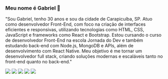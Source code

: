 ### Meu nome é Gabriel 👋

"Sou Gabriel, tenho 30 anos e sou da cidade de Carapicuíba, SP. Atuo como desenvolvedor Front-End, com foco na criação de interfaces eficientes e responsivas, utilizando tecnologias como HTML, CSS, JavaScript e frameworks como React e Bootstrap. Estou cursando o curso de desenvolvedor Front-End na escola Jornada do Dev e também estudando back-end com Node.js, MongoDB e APIs, além de desenvolvimento com React Native. Meu objetivo é me tornar um desenvolvedor full stack, criando soluções modernas e escaláveis tanto no front-end quanto no back-end."



<img src="https://img.shields.io/badge/JavaScript-F7DF1E?style=for-the-badge&logo=javascript&logoColor=black" />

<img src="https://img.shields.io/badge/-React-61DAFB?style=for-the-badge&logo=react&logoColor=black" />

<img src="https://img.shields.io/badge/-TypeScript-3178C6?style=for-the-badge&logo=typescript&logoColor=white" />

<img src="https://img.shields.io/badge/-Node.js-339933?style=for-the-badge&logo=node.js&logoColor=white" />

<img src="https://img.shields.io/badge/MongoDB-4EA94B?style=for-the-badge&logo=mongodb&logoColor=white" />



<!--
**GabrielKorver/GabrielKorver** is a ✨ _special_ ✨ repository because its `README.md` (this file) appears on your GitHub profile.

Here are some ideas to get you started:

- 🔭 I’m currently working on ...
- 🌱 I’m currently learning ...
- 👯 I’m looking to collaborate on ...
- 🤔 I’m looking for help with ...
- 💬 Ask me about ...
- 📫 How to reach me: ...
- 😄 Pronouns: ...
- ⚡ Fun fact: ...
-->
